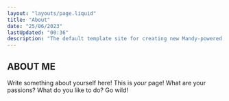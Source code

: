 ```yaml
---
layout: "layouts/page.liquid"
title: "About"
date: "25/06/2023"
lastUpdated: "00:36"
description: "The default template site for creating new Mandy-powered sites."
---
```


## ABOUT ME

Write something about yourself here! This is *your* page! What are your passions? What do you like to do? Go wild!